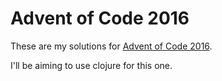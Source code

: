# Advent of Code 2016

These are my solutions for [Advent of Code 2016](https://adventofcode.com/2016).

I'll be aiming to use clojure for this one.
